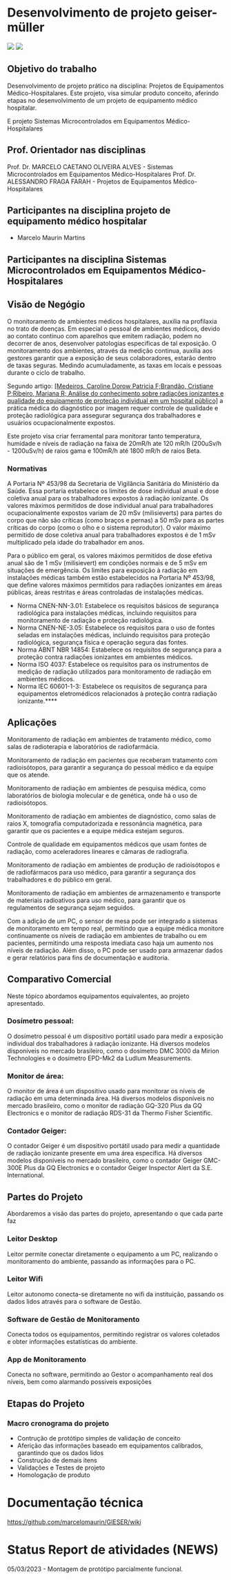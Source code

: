 # Desenvolvimento de projeto geiser-müller

<img src="https://github.com/marcelomaurin/GIESER/blob/main/imgs/fatecrp.JPG">

<img src="https://github.com/marcelomaurin/GIESER/blob/main/imgs/MSTemp01.jpeg">


## Objetivo do trabalho
Desenvolvimento de projeto prático na disciplina: Projetos de Equipamentos Médico-Hospitalares.
Este projeto, visa simular produto conceito, aferindo etapas no desenvolvimento de um projeto de equipamento médico hospitalar.

E projeto Sistemas Microcontrolados em Equipamentos Médico-Hospitalares

## Prof. Orientador nas disciplinas
Prof. Dr. MARCELO CAETANO OLIVEIRA ALVES - Sistemas Microcontrolados em Equipamentos Médico-Hospitalares 
Prof. Dr. ALESSANDRO FRAGA FARAH - Projetos de Equipamentos Médico-Hospitalares

## Participantes na disciplina projeto de equipamento médico hospitalar
- Marcelo Maurin Martins

## Participantes na disciplina Sistemas Microcontrolados em Equipamentos Médico-Hospitalares

## Visão de Negógio
O monitoramento de ambientes médicos hospitalares, auxilia na profilaxia no trato de doenças.
Em especial o pessoal de ambientes médicos, devido ao contato continuo com aparelhos que emitem radiação, podem no decorrer de anos, desenvolver patologias especificas de tal exposição.
O monitoramento dos ambientes, através da medição continua, auxilia aos gestores garantir que a exposição de seus colaboradores, estarão dentro de taxas seguras. Medindo acumuladamente, as taxas em locais e pessoas durante o ciclo de trabalho.

Segundo artigo: <a href="https://doi.org/10.9771/cmbio.v14i2.11658">[Medeiros, Caroline,Dorow  Patricia F;Brandão, Cristiane P;Ribeiro, Mariana R; Análise do conhecimento sobre radiações ionizantes e qualidade do equipamento de proteção individual em um hospital público]</a> a prática médica do diagnóstico por imagem requer controle de qualidade e proteção radiológica para assegurar segurança dos trabalhadores e usuários ocupacionalmente expostos.

Este projeto visa criar ferramental para monitorar tanto temperatura, humidade e níveis de radiação na faixa de 20mR/h ate 120 mR/h  (200uSv/h - 1200uSv/h)  de raios gama e 100mR/h até 1800 mR/h de raios Beta.

### Normativas

A Portaria Nº 453/98 da Secretaria de Vigilância Sanitária do Ministério da Saúde. Essa portaria estabelece os limites de dose individual anual e dose coletiva anual para os trabalhadores expostos à radiação ionizante. Os valores máximos permitidos de dose individual anual para trabalhadores ocupacionalmente expostos variam de 20 mSv (milisieverts) para partes do corpo que não são críticas (como braços e pernas) a 50 mSv para as partes críticas do corpo (como o olho e o sistema reprodutor). O valor máximo permitido de dose coletiva anual para trabalhadores expostos é de 1 mSv multiplicado pela idade do trabalhador em anos.

Para o público em geral, os valores máximos permitidos de dose efetiva anual são de 1 mSv (milisievert) em condições normais e de 5 mSv em situações de emergência. Os limites para exposição à radiação em instalações médicas também estão estabelecidos na Portaria Nº 453/98, que define valores máximos permitidos para radiações ionizantes em áreas públicas, áreas restritas e áreas controladas de instalações médicas.

- Norma CNEN-NN-3.01: Estabelece os requisitos básicos de segurança radiológica para instalações médicas, incluindo requisitos para monitoramento de radiação e proteção radiológica.
- Norma CNEN-NE-3.05: Estabelece os requisitos para o uso de fontes seladas em instalações médicas, incluindo requisitos para proteção radiológica, segurança física e operação segura das fontes.
- Norma ABNT NBR 14854: Estabelece os requisitos de segurança para a proteção contra radiações ionizantes em ambientes médicos.
- Norma ISO 4037: Estabelece os requisitos para os instrumentos de medição de radiação utilizados para monitoramento de radiação em ambientes médicos.
- Norma IEC 60601-1-3: Estabelece os requisitos de segurança para equipamentos eletromédicos relacionados à proteção contra radiação ionizante.****

## Aplicações
Monitoramento de radiação em ambientes de tratamento médico, como salas de radioterapia e laboratórios de radiofarmácia.

Monitoramento de radiação em pacientes que receberam tratamento com radioisótopos, para garantir a segurança do pessoal médico e da equipe que os atende.

Monitoramento de radiação em ambientes de pesquisa médica, como laboratórios de biologia molecular e de genética, onde há o uso de radioisótopos.

Monitoramento de radiação em ambientes de diagnóstico, como salas de raios X, tomografia computadorizada e ressonância magnética, para garantir que os pacientes e a equipe médica estejam seguros.

Controle de qualidade em equipamentos médicos que usam fontes de radiação, como aceleradores lineares e câmaras de radiografia.

Monitoramento de radiação em ambientes de produção de radioisótopos e de radiofármacos para uso médico, para garantir a segurança dos trabalhadores e do público em geral.

Monitoramento de radiação em ambientes de armazenamento e transporte de materiais radioativos para uso médico, para garantir que os regulamentos de segurança sejam seguidos.

Com a adição de um PC, o sensor de mesa pode ser integrado a sistemas de monitoramento em tempo real, permitindo que a equipe médica monitore continuamente os níveis de radiação em ambientes de trabalho ou em pacientes, permitindo uma resposta imediata caso haja um aumento nos níveis de radiação. Além disso, o PC pode ser usado para armazenar dados e gerar relatórios para fins de documentação e auditoria.

## Comparativo Comercial
Neste tópico abordamos equipamentos equivalentes, ao projeto apresentado.

### Dosímetro pessoal: 
O dosímetro pessoal é um dispositivo portátil usado para medir a exposição individual dos trabalhadores à radiação ionizante. 
Há diversos modelos disponíveis no mercado brasileiro, como o dosímetro DMC 3000 da Mirion Technologies e o dosímetro EPD-Mk2 da Ludlum Measurements.
### Monitor de área: 
O monitor de área é um dispositivo usado para monitorar os níveis de radiação em uma determinada área. 
Há diversos modelos disponíveis no mercado brasileiro, como o monitor de radiação GQ-320 Plus da GQ Electronics e o monitor de radiação RDS-31 da Thermo Fisher Scientific.
### Contador Geiger: 
O contador Geiger é um dispositivo portátil usado para medir a quantidade de radiação ionizante presente em uma área específica. 
Há diversos modelos disponíveis no mercado brasileiro, como o contador Geiger GMC-300E Plus da GQ Electronics e o contador Geiger Inspector Alert da S.E. International.

## Partes do Projeto
Abordaremos a visão das partes do projeto, apresentando o que cada parte faz

### Leitor Desktop
Leitor permite conectar diretamente o equipamento a um PC, realizando o monitoramento do ambiente, passando as informações para o PC.

### Leitor Wifi
Leitor autonomo conecta-se diretamente no wifi da instituição, passando os dados lidos através para o software de Gestão.

### Software de Gestão de Monitoramento
Conecta todos os equipamentos, permitindo registrar os valores coletados e obter informações estatísticas do ambiente.

### App de Monitoramento
Conecta no software, permitindo ao Gestor o acompanhamento real dos níveis, bem como alarmando possiveis exposições


## Etapas do Projeto

### Macro cronograma do projeto
- Contrução de protótipo simples de validação de conceito
- Aferição das informações baseado em equipamentos calibrados, garantindo que os dados lidos
- Construção de demais itens
- Validações e Testes de projeto
- Homologação de produto

# Documentação técnica
<a href= "https://github.com/marcelomaurin/GIESER/wiki">https://github.com/marcelomaurin/GIESER/wiki</a>

# Status Report de atividades (NEWS)
05/03/2023 - Montagem de protótipo parcialmente funcional.





